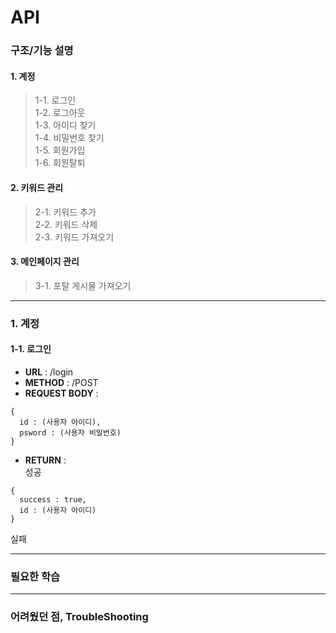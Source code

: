 # API

### 구조/기능 설명

#### 1. 계정
> 1-1. 로그인  
> 1-2. 로그아웃  
> 1-3. 아이디 찾기  
> 1-4. 비밀번호 찾기  
> 1-5. 회원가입  
> 1-6. 회원탈퇴  
#### 2. 키워드 관리  
> 2-1. 키워드 추가  
> 2-2. 키워드 삭제  
> 2-3. 키워드 가져오기  
#### 3. 메인페이지 관리
> 3-1. 포탈 게시물 가져오기  
  
---

### 1. 계정
#### 1-1. 로그인
- **URL** : /login  
- **METHOD** : /POST  
- **REQUEST BODY** :
```
{  
  id : (사용자 아이디),
  psword : (사용자 비밀번호)  
}
```
- **RETURN** :  
성공
```
{
  success : true,  
  id : (사용자 아이디)  
}
```
실패  

---
### 필요한 학습



---
### 어려웠던 점, TroubleShooting



